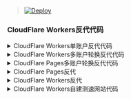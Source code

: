 


> [![Deploy](https://www.herokucdn.com/deploy/button.png)](https://dashboard.heroku.com/new?template=https://github.com/Clown1i/xxxxx)
### CloudFlare Workers反代代码
<details>
<summary>CloudFlare Workers单账户反代代码</summary>

```js
addEventListener(
    "fetch",event => {
        let url=new URL(event.request.url);
        url.hostname="appname.herokuapp.com";
        let request=new Request(url,event.request);
        event. respondWith(
            fetch(request)
        )
    }
)
```
</details>


<details>
<summary>CloudFlare Workers多账户轮换反代代码</summary>

```js
const Day0 = 'app0.herokuapp.com'
const Day1 = 'app1.herokuapp.com'
const Day2 = 'app2.herokuapp.com'
const Day3 = 'app3.herokuapp.com'
const Day4 = 'app4.herokuapp.com'
addEventListener(
    "fetch",event => {
    
        let nd = new Date();
        let day = nd.getDate() % 5;
        if (day === 0) {
            host = Day0
        } else if (day === 1) {
            host = Day1
        } else if (day === 2) {
            host = Day2
        } else if (day === 3){
            host = Day3
        } else if (day === 4){
            host = Day4
        } else {
            host = Day1
        }
        
        let url=new URL(event.request.url);
        url.hostname=host;
        let request=new Request(url,event.request);
        event. respondWith(
            fetch(request)
        )
    }
)
```
</details>


<details>
<summary>CloudFlare Pages多账户轮换反代代码</summary>

```js
export default {
    async fetch(request, env) {
		let url = new URL(request.url);	
		let nd = new Date();
        let day = nd.getDate() % 6;
		if (day === 0) {
            url.hostname="heroku-u1.herokuapp.com";
        } else if (day === 1) {
            url.hostname="heroku-u2.herokuapp.com";
        } else if (day === 2) {
            url.hostname="heroku-u3.herokuapp.com";
        } else if (day === 3) {
            url.hostname="heroku-u4.herokuapp.com";
        } else if (day === 4) {
            url.hostname="heroku-u5.herokuapp.com";
        } else if (day === 5) {
            url.hostname="heroku-u6.herokuapp.com";
        } else{
            url.hostname="heroku-u1.herokuapp.com";
        }
        let new_request=new Request(url,request);
		return fetch(new_request);
    }
  };
```
</details>


<details>
<summary>CloudFlare Pages反代</summary>

```js
export default {
    async fetch(request, env) {
	let url = new URL(request.url);	
        url.hostname=env.REACT_APP_FORM_HOSTNAME;
        url.pathname=env.REACT_APP_FORM_PATH;
        url.search=env.REACT_APP_FORM_SEARCH;
        let new_request=new Request(url,request);
	return fetch(new_request);
    }
  };
  
  //将文件名改为_worker.js上传部署

```
</details>


<details>
<summary>CloudFlare Workers反代</summary>

```js
addEventListener(
    "fetch",event => {
        let url=new URL(event.request.url);
        url.hostname=REACT_APP_FORM_HOSTNAME;
        url.pathname=REACT_APP_FORM_PATH;
        url.search=REACT_APP_FORM_SEARCH;
        let request=new Request(url,event.request);
        event. respondWith(fetch(request))
    }
)
    
```
</details>


<details>
<summary>CloudFlare Workers自建测速网站代码</summary>

```js
addEventListener("fetch", event => {
  let url = new URL(event.request.url);
  url.protocol = 'https:'
  url.hostname = "cachefly.cachefly.net";
  let request = new Request(url, event.request);
  event.respondWith(fetch(request));
})

```
</details>
